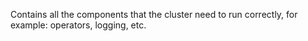 Contains all the components that the cluster need to run correctly, for example: operators, logging, etc. 